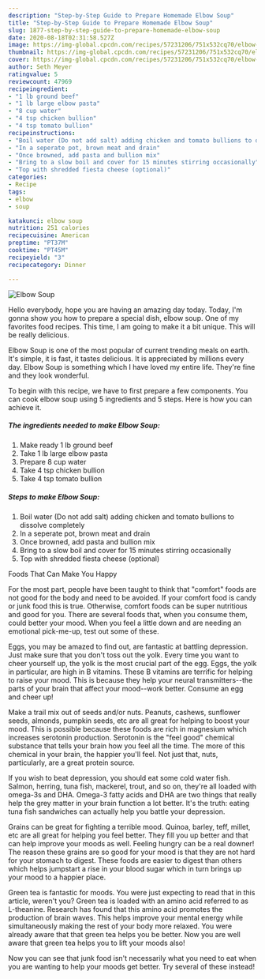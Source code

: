 ```yaml
---
description: "Step-by-Step Guide to Prepare Homemade Elbow Soup"
title: "Step-by-Step Guide to Prepare Homemade Elbow Soup"
slug: 1877-step-by-step-guide-to-prepare-homemade-elbow-soup
date: 2020-08-18T02:31:58.527Z
image: https://img-global.cpcdn.com/recipes/57231206/751x532cq70/elbow-soup-recipe-main-photo.jpg
thumbnail: https://img-global.cpcdn.com/recipes/57231206/751x532cq70/elbow-soup-recipe-main-photo.jpg
cover: https://img-global.cpcdn.com/recipes/57231206/751x532cq70/elbow-soup-recipe-main-photo.jpg
author: Seth Meyer
ratingvalue: 5
reviewcount: 47969
recipeingredient:
- "1 lb ground beef"
- "1 lb large elbow pasta"
- "8 cup water"
- "4 tsp chicken bullion"
- "4 tsp tomato bullion"
recipeinstructions:
- "Boil water (Do not add salt) adding chicken and tomato bullions to dissolve completely"
- "In a seperate pot, brown meat and drain"
- "Once browned, add pasta and bullion mix"
- "Bring to a slow boil and cover for 15 minutes stirring occasionally"
- "Top with shredded fiesta cheese (optional)"
categories:
- Recipe
tags:
- elbow
- soup

katakunci: elbow soup 
nutrition: 251 calories
recipecuisine: American
preptime: "PT37M"
cooktime: "PT45M"
recipeyield: "3"
recipecategory: Dinner

---
```



![Elbow Soup](https://img-global.cpcdn.com/recipes/57231206/751x532cq70/elbow-soup-recipe-main-photo.jpg)

Hello everybody, hope you are having an amazing day today. Today, I'm gonna show you how to prepare a special dish, elbow soup. One of my favorites food recipes. This time, I am going to make it a bit unique. This will be really delicious.

Elbow Soup is one of the most popular of current trending meals on earth. It's simple, it is fast, it tastes delicious. It is appreciated by millions every day. Elbow Soup is something which I have loved my entire life. They're fine and they look wonderful.




To begin with this recipe, we have to first prepare a few components. You can cook elbow soup using 5 ingredients and 5 steps. Here is how you can achieve it.

<!--inarticleads1-->

##### The ingredients needed to make Elbow Soup:

1. Make ready 1 lb ground beef
1. Take 1 lb large elbow pasta
1. Prepare 8 cup water
1. Take 4 tsp chicken bullion
1. Take 4 tsp tomato bullion




<!--inarticleads2-->

##### Steps to make Elbow Soup:

1. Boil water (Do not add salt) adding chicken and tomato bullions to dissolve completely
1. In a seperate pot, brown meat and drain
1. Once browned, add pasta and bullion mix
1. Bring to a slow boil and cover for 15 minutes stirring occasionally
1. Top with shredded fiesta cheese (optional)




Foods That Can Make You Happy


For the most part, people have been taught to think that "comfort" foods are not good for the body and need to be avoided. If your comfort food is candy or junk food this is true. Otherwise, comfort foods can be super nutritious and good for you. There are several foods that, when you consume them, could better your mood. When you feel a little down and are needing an emotional pick-me-up, test out some of these.

Eggs, you may be amazed to find out, are fantastic at battling depression. Just make sure that you don't toss out the yolk. Every time you want to cheer yourself up, the yolk is the most crucial part of the egg. Eggs, the yolk in particular, are high in B vitamins. These B vitamins are terrific for helping to raise your mood. This is because they help your neural transmitters--the parts of your brain that affect your mood--work better. Consume an egg and cheer up!

Make a trail mix out of seeds and/or nuts. Peanuts, cashews, sunflower seeds, almonds, pumpkin seeds, etc are all great for helping to boost your mood. This is possible because these foods are rich in magnesium which increases serotonin production. Serotonin is the "feel good" chemical substance that tells your brain how you feel all the time. The more of this chemical in your brain, the happier you'll feel. Not just that, nuts, particularly, are a great protein source.

If you wish to beat depression, you should eat some cold water fish. Salmon, herring, tuna fish, mackerel, trout, and so on, they're all loaded with omega-3s and DHA. Omega-3 fatty acids and DHA are two things that really help the grey matter in your brain function a lot better. It's the truth: eating tuna fish sandwiches can actually help you battle your depression. 

Grains can be great for fighting a terrible mood. Quinoa, barley, teff, millet, etc are all great for helping you feel better. They fill you up better and that can help improve your moods as well. Feeling hungry can be a real downer! The reason these grains are so good for your mood is that they are not hard for your stomach to digest. These foods are easier to digest than others which helps jumpstart a rise in your blood sugar which in turn brings up your mood to a happier place.

Green tea is fantastic for moods. You were just expecting to read that in this article, weren't you? Green tea is loaded with an amino acid referred to as L-theanine. Research has found that this amino acid promotes the production of brain waves. This helps improve your mental energy while simultaneously making the rest of your body more relaxed. You were already aware that that green tea helps you be better. Now you are well aware that green tea helps you to lift your moods also!

Now you can see that junk food isn't necessarily what you need to eat when you are wanting to help your moods get better. Try several of these instead!

